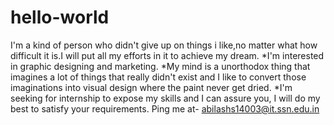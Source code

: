 # hello-world
I'm a kind of person who didn't give up on things i like,no matter what how difficult it is.I will put all my efforts in it to achieve my dream.
*I'm interested in graphic designing and marketing.
*My mind is a unorthodox thing that imagines a lot of things that really didn't exist and I like to convert those imaginations into visual design where the paint never get dried.
*I'm seeking for internship to expose my skills and I can assure you, I will do my best to satisfy your requirements.
Ping me at- abilashs14003@it.ssn.edu.in 
